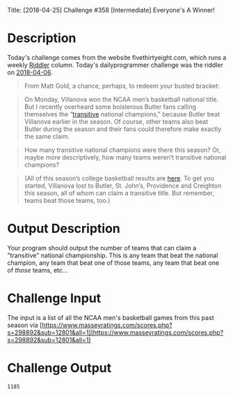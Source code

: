 Title: [2018-04-25] Challenge #358 [Intermediate] Everyone's A Winner!

# Description
Today's challenge comes from the website fivethirtyeight.com, which runs a weekly [Riddler](https://fivethirtyeight.com/tag/the-riddler/) column.  Today's dailyprogrammer challenge was the riddler on [2018-04-06](https://fivethirtyeight.com/features/when-will-the-arithmetic-anarchists-attack/).

> From Matt Gold, a chance, perhaps, to redeem your busted bracket:

> On Monday, Villanova won the NCAA men’s basketball national title. But I recently overheard some boisterous Butler fans calling themselves the “[transitive](http://www.mathwords.com/t/transitive_property.htm) national champions,” because Butler beat Villanova earlier in the season. Of course, other teams also beat Butler during the season and their fans could therefore make exactly the same claim.

> How many transitive national champions were there this season? Or, maybe more descriptively, how many teams weren’t transitive national champions?

> (All of this season’s college basketball results are [here](https://www.masseyratings.com/scores.php?s=298892&sub=12801&all=1). To get you started, Villanova lost to Butler, St. John’s, Providence and Creighton this season, all of whom can claim a transitive title. But remember, teams beat those teams, too.)

# Output Description
Your program should output the number of teams that can claim a "transitive" national championship.  This is any team that beat the national champion, any team that beat one of those teams, any team that beat one of *those* teams, etc...

# Challenge Input
The input is a list of all the NCAA men's basketball games from this past season via [https://www.masseyratings.com/scores.php?s=298892&sub=12801&all=1](https://www.masseyratings.com/scores.php?s=298892&sub=12801&all=1)

# Challenge Output
    1185